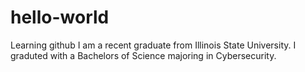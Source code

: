 # hello-world
Learning github
I am a recent graduate from Illinois State University. I graduted with a Bachelors of Science majoring in Cybersecurity. 
